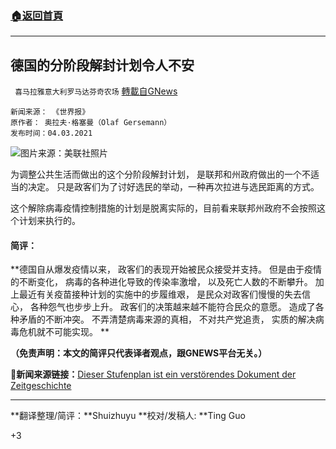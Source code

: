 ###  [:house:返回首頁](https://github.com/ourhimalayas/txt)
---

## 德国的分阶段解封计划令人不安
` 喜马拉雅意大利罗马达芬奇农场` [轉載自GNews](https://gnews.org/zh-hans/948584/)

```
新闻来源： 《世界报》
原作者： 奥拉夫·格塞曼（Olaf Gersemann）
发布时间：04.03.2021
```


![]()![](https://gnews.org/wp-content/uploads/2021/03/Kombo-Gersemann-Merkel.jpg)图片来源：美联社照片

为调整公共生活而做出的这个分阶段解封计划， 是联邦和州政府做出的一个不适当的决定。 只是政客们为了讨好选民的举动，一种再次拉进与选民距离的方式。

这个解除病毒疫情控制措施的计划是脱离实际的，目前看来联邦州政府不会按照这个计划来执行的。

#### 简评：

**德国自从爆发疫情以来， 政客们的表现开始被民众接受并支持。 但是由于疫情的不断变化， 病毒的各种进化导致的传染率激增， 以及死亡人数的不断攀升。 加上最近有关疫苗接种计划的实施中的步履维艰， 是民众对政客们慢慢的失去信心， 各种怨气也步步上升。 政客们的决策越来越不能符合民众的意愿。 造成了各种矛盾的不断冲突。 不弄清楚病毒来源的真相， 不对共产党追责， 实质的解决病毒危机就不可能实现。 **

**（免责声明：本文的简评只代表译者观点，跟GNEWS平台无关。）**

**🔗新闻来源链接：**[Dieser Stufenplan ist ein verstörendes Dokument der Zeitgeschichte](https://www.welt.de/wirtschaft/article227583911/Lockerungs-Stufenplan-Ein-verstoerendes-Dokument-der-Zeitgeschichte.html)

* * *

**翻译整理/简评：**Shuizhuyu **校对/发稿人: **Ting Guo

+3
